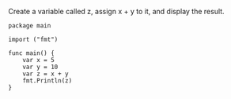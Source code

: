 Create a variable called z, assign x + y to it, and display the result.

    package main
    
    import ("fmt")
    
    func main() {
        var x = 5
        var y = 10
        var z = x + y
        fmt.Println(z)
    }
